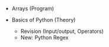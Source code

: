 - Arrays (Program)

- Basics of Python (Theory)
    - Revision (Input/output, Operators)
    - New: Python Regex